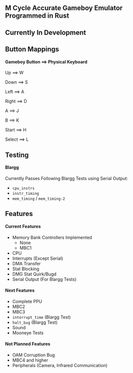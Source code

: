 ## **M Cycle Accurate Gameboy Emulator Programmed in Rust**

## Currently In Development


## **Button Mappings**
#### **Gameboy Button ==> Physical Keyboard**

Up ==> W

Down ==> S

Left ==> A

Right ==> D

A ==> J

B ==> K

Start ==> H

Select ==> L

## **Testing**
#### **Blargg**
Currently Passes Following Blargg Tests using Serial Output:
 - `cpu_instrs`
 - `instr_timing`
 - `mem_timing` / `mem_timing-2`

## **Features**

#### **Current Features**
 - Memory Bank Controllers Implemented
   - None
   - MBC1
 - CPU
 - Interrupts (Except Serial)
 - DMA Transfer
 - Stat Blocking
 - DMG Stat Quirk/Bugd
 - Serial Output (For Blargg Tests)

#### **Next Features**
 - Complete PPU
 - MBC2
 - MBC3
 - `interrupt_time` (Blargg Test)
 - `halt_bug` (Blargg Test)
 - Sound
 - Mooneye Tests

#### **Not Planned Features**
 - OAM Corruption Bug
 - MBC4 and higher
 - Peripherals (Camera, Infrared Communication)